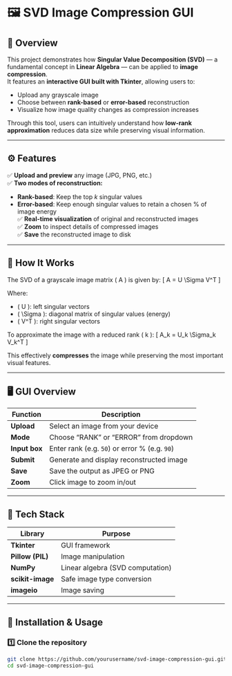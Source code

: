 # 🖼️ SVD Image Compression GUI

## 📘 Overview
This project demonstrates how **Singular Value Decomposition (SVD)** — a fundamental concept in **Linear Algebra** — can be applied to **image compression**.  
It features an **interactive GUI built with Tkinter**, allowing users to:
- Upload any grayscale image
- Choose between **rank-based** or **error-based** reconstruction
- Visualize how image quality changes as compression increases  

Through this tool, users can intuitively understand how **low-rank approximation** reduces data size while preserving visual information.

---

## ⚙️ Features
✅ **Upload and preview** any image (JPG, PNG, etc.)  
✅ **Two modes of reconstruction:**
   - **Rank-based**: Keep the top *k* singular values  
   - **Error-based**: Keep enough singular values to retain a chosen % of image energy  
✅ **Real-time visualization** of original and reconstructed images  
✅ **Zoom** to inspect details of compressed images  
✅ **Save** the reconstructed image to disk  

---

## 🧠 How It Works
The SVD of a grayscale image matrix \( A \) is given by:
\[
A = U \Sigma V^T
\]

Where:
- \( U \): left singular vectors  
- \( \Sigma \): diagonal matrix of singular values (energy)  
- \( V^T \): right singular vectors  

To approximate the image with a reduced rank \( k \):
\[
A_k = U_k \Sigma_k V_k^T
\]

This effectively **compresses** the image while preserving the most important visual features.

---

## 🖥️ GUI Overview

| Function | Description |
|-----------|--------------|
| **Upload** | Select an image from your device |
| **Mode** | Choose “RANK” or “ERROR” from dropdown |
| **Input box** | Enter rank (e.g. `50`) or error % (e.g. `90`) |
| **Submit** | Generate and display reconstructed image |
| **Save** | Save the output as JPEG or PNG |
| **Zoom** | Click image to zoom in/out |

---

## 🧩 Tech Stack

| Library | Purpose |
|----------|----------|
| **Tkinter** | GUI framework |
| **Pillow (PIL)** | Image manipulation |
| **NumPy** | Linear algebra (SVD computation) |
| **scikit-image** | Safe image type conversion |
| **imageio** | Image saving |

---

## 🚀 Installation & Usage

### 1️⃣ Clone the repository
```bash
git clone https://github.com/yourusername/svd-image-compression-gui.git
cd svd-image-compression-gui
